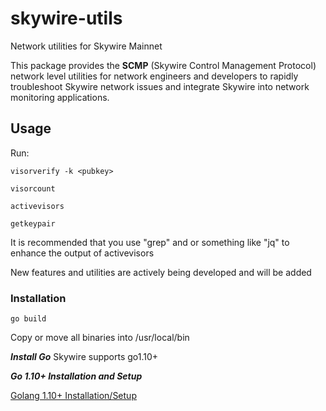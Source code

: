 # skywire-utils
Network utilities for Skywire Mainnet

This package provides the **SCMP** (Skywire Control Management Protocol) network level utilities for network engineers and developers to rapidly troubleshoot Skywire network issues and integrate Skywire into network monitoring applications. 

## Usage
Run:

```visorverify -k <pubkey>```

```visorcount```

```activevisors```

```getkeypair```

It is recommended that you use "grep" and or something like "jq" to enhance the output of activevisors

New features and utilities are actively being developed and will be added

### Installation

```go build```

Copy or move all binaries into /usr/local/bin


***Install Go***
Skywire supports go1.10+

***Go 1.10+ Installation and Setup***

[Golang 1.10+ Installation/Setup](https://github.com/devzone777/skycoin/blob/develop/INSTALLATION.md)
